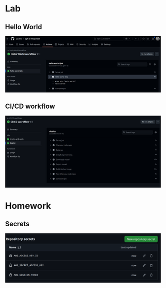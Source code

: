 # Lab

## Hello World

![alt text](image.png)

## CI/CD workflow

![alt text](image-1.png)

# Homework

## Secrets

![alt text](image-2.png)
